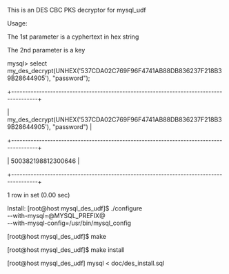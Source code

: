 This is an DES CBC PKS decryptor for mysql_udf

Usage:

The 1st parameter is a cyphertext in hex string

The 2nd parameter is a key

mysql> select my_des_decrypt(UNHEX('537CDA02C769F96F4741AB88DB836237F218B39B28644905'), "password");

+---------------------------------------------------------------------------------------+

| my_des_decrypt(UNHEX('537CDA02C769F96F4741AB88DB836237F218B39B28644905'), "password") |

+---------------------------------------------------------------------------------------+

| 500382198812300646                                                                    |

+---------------------------------------------------------------------------------------+

1 row in set (0.00 sec)

Install:
[root@host mysql_des_udf]$ ./configure \
        --with-mysql=@MYSQL_PREFIX@ \
        --with-mysql-config=/usr/bin/mysql_config
        
[root@host mysql_des_udf]$ make

[root@host mysql_des_udf]$ make install

[root@host mysql_des_udf] mysql < doc/des_install.sql
